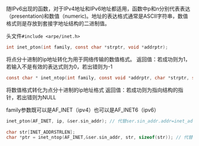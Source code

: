 随IPv6出现的函数，对于IPv4地址和IPv6地址都适用，函数中p和n分别代表表达（presentation)和数值（numeric)。地址的表达格式通常是ASCII字符串，数值格式则是存放到套接字地址结构的二进制值。

头文件`#include <arpe/inet.h>`
```c
int inet_pton(int family, const char *strptr, void *addrptr);     
```
将点分十进制的ip地址转化为用于网络传输的数值格式。
返回值：若成功则为1，若输入不是有效的表达式则为0，若出错则为-1
``` c
const char * inet_ntop(int family, const void *addrptr, char *strptr, size_t len); 
```
将数值格式转化为点分十进制的ip地址格式
返回值：若成功则为指向结构的指针，若出错则为NULL

family参数既可以是AF_INET（ipv4）也可以是AF_INET6（ipv6）

```c
inet_pton(AF_INET, ip, &ser.sin_addr); // 代替ser.sin_addr.addr=inet_addr(ip);
    
char str[INET_ADDRSTRLEN];
char *ptr = inet_ntop(AF_INET,&ser.sin_addr, str, sizeof(str)); // 代替 ptr = inet_ntoa(ser.sin_addr)
```

